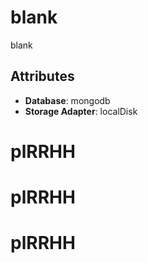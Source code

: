 # blank

blank

## Attributes

- **Database**: mongodb
- **Storage Adapter**: localDisk
# plRRHH
# plRRHH
# plRRHH
